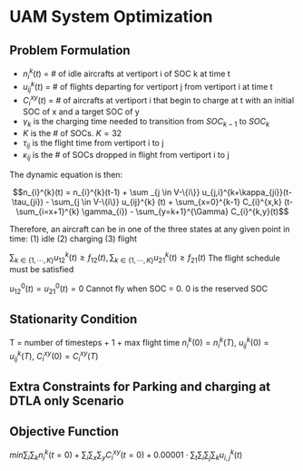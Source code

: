 # UAM System Optimization

## Problem Formulation

- $n_{i}^{k}(t)$ = \# of idle aircrafts at vertiport i of SOC k at time t
- $u_{ij}^{k}(t)$ = \# of flights departing for vertiport j from vertiport i at time t
- $C_{i}^{xy}(t)$ = \# of aircrafts at vertiport i that begin to charge at t with an initial SOC of x and a target SOC of y
- $\gamma_{k}$ is the charging time needed to transition from $SOC_{k-1}$ to $SOC_{k}$
- $K$ is the \# of SOCs. $K = 32$
- $\tau_{ij}$ is the flight time from vertiport i to j
- $\kappa_{ij}$ is the \# of SOCs dropped in flight from vertiport i to j

The dynamic equation is then:

```math
n_{i}^{k}(t) = n_{i}^{k}(t-1) + \sum _{j \in V-\{i\}} u_{j,i}^{k+\kappa_{ji}}(t-\tau_{ji}) - \sum_{j \in V-\{i\}} u_{ij}^{k} (t) + \sum_{x=0}^{k-1} C_{i}^{x,k} (t-\sum_{i=x+1}^{k} \gamma_{i}) - \sum_{y=k+1}^{\Gamma} C_{i}^{k,y}(t)
```

Therefore, an aircraft can be in one of the three states at any given point in time: (1) idle (2) charging (3) flight

$\sum_{k \in\{1, \cdots, K\}} u_{12}^k(t) \geq f_{12}(t), \sum_{k \in\{1, \cdots, K\}} u_{21}^k(t) \geq f_{21}(t)$ The flight schedule must be satisfied

$u_{12}^0(t) = u_{21}^0(t) = 0$ Cannot fly when SOC = 0. 0 is the reserved SOC

## Stationarity Condition
T = number of timesteps + 1 + max flight time
$n_{i}^{k}(0)=n_{i}^{k}(T)$, $u_{ij}^{k}(0)=u_{ij}^{k}(T)$, $C_{i}^{xy}(0)=C_{i}^{xy}(T)$
## Extra Constraints for Parking and charging at DTLA only Scenario




## Objective Function

$min \sum_{i}\sum_{k} n_{i}^{k}(t=0) + \sum_{i} \sum_{x} \sum_{y} C_i^{xy}(t = 0) + 0.00001 \cdot  \sum_{t} \sum_{i} \sum_{j} \sum_{k} u_{i,j}^{k}(t)$
